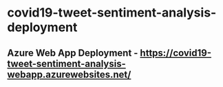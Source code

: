 # covid19-tweet-sentiment-analysis-deployment

## Azure Web App Deployment - https://covid19-tweet-sentiment-analysis-webapp.azurewebsites.net/
